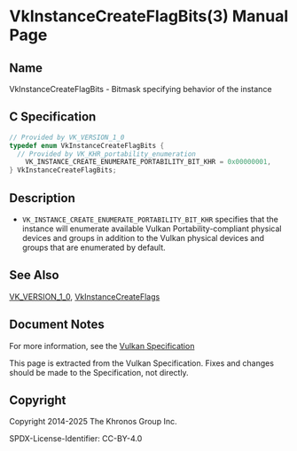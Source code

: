 # VkInstanceCreateFlagBits(3) Manual Page

## Name

VkInstanceCreateFlagBits - Bitmask specifying behavior of the instance



## [](#_c_specification)C Specification

```c++
// Provided by VK_VERSION_1_0
typedef enum VkInstanceCreateFlagBits {
  // Provided by VK_KHR_portability_enumeration
    VK_INSTANCE_CREATE_ENUMERATE_PORTABILITY_BIT_KHR = 0x00000001,
} VkInstanceCreateFlagBits;
```

## [](#_description)Description

- `VK_INSTANCE_CREATE_ENUMERATE_PORTABILITY_BIT_KHR` specifies that the instance will enumerate available Vulkan Portability-compliant physical devices and groups in addition to the Vulkan physical devices and groups that are enumerated by default.

## [](#_see_also)See Also

[VK\_VERSION\_1\_0](https://registry.khronos.org/vulkan/specs/latest/man/html/VK_VERSION_1_0.html), [VkInstanceCreateFlags](https://registry.khronos.org/vulkan/specs/latest/man/html/VkInstanceCreateFlags.html)

## [](#_document_notes)Document Notes

For more information, see the [Vulkan Specification](https://registry.khronos.org/vulkan/specs/latest/html/vkspec.html#VkInstanceCreateFlagBits)

This page is extracted from the Vulkan Specification. Fixes and changes should be made to the Specification, not directly.

## [](#_copyright)Copyright

Copyright 2014-2025 The Khronos Group Inc.

SPDX-License-Identifier: CC-BY-4.0